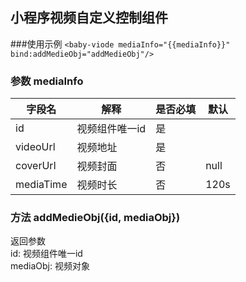 ## 小程序视频自定义控制组件

###使用示例
`<baby-viode mediaInfo="{{mediaInfo}}" bind:addMedieObj="addMedieObj"/>`

### 参数 mediaInfo

字段名 | 解释 | 是否必填 | 默认
-- | -- | -- | --
id | 视频组件唯一id | 是
videoUrl | 视频地址 | 是
coverUrl | 视频封面 | 否 | null
mediaTime | 视频时长 | 否 | 120s

### 方法 addMedieObj({id, mediaObj})
返回参数  
id: 视频组件唯一id  
mediaObj: 视频对象  